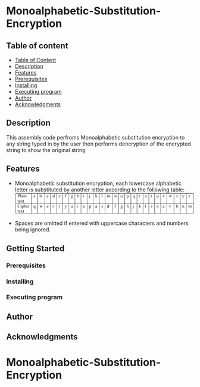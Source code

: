 # Monoalphabetic-Substitution-Encryption



## Table of content
* [Table of Content](#table-of-content)
* [Description](#description)
* [Features](#features)
* [Prerequisites](#prerequisites)
* [Installing](#installing)
* [Executing program](#executing-program)
* [Author](#author)
* [Acknowledgments](#acknowledgments)

## Description
This assembly code perfroms Monoalphabetic substitution encryption to any string typed in by the user then performs dencryption of the encrypted string to show the original string  

## Features
* Monoalphabetic substitution encryption, each lowercase alphabetic letter is substituted by another letter according to the following table:
![image](image.png)

* Spaces are omitted if entered with uppercase characters and numbers being ignored.

## Getting Started

### Prerequisites 


### Installing



### Executing program


## Author



## Acknowledgments

# Monoalphabetic-Substitution-Encryption



